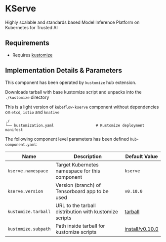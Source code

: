 # KServe

Highly scalable and standards based Model Inference Platform on Kubernetes for Trusted AI

## Requirements

- Requires [kustomize](https://kustomize.io)

## Implementation Details & Parameters

This component has been operated by `kustomize` hub extension. 

Downloads tarball with base kustomize script and unpacks into the `./kustomize` directory

This is a light version of `kubeflow-kserve` component without dependencies on `etcd`, `istio` and `knative`

```text
./
└── kustomization.yaml                   # Kustomize deployment manifest
```
 
The following component level parameters has been defined `hub-component.yaml`:

| Name      | Description | Default Value
| --------- | ---------   | ---------
| `kserve.namespace` | Target Kubernetes namespace for this component | `kserve`
| `kserve.version`   | Version (branch) of Tensorboard app to be used | `v0.10.0`
| `kustomize.tarball`   | URL to the tarball distribution with kustomize scripts | [tarball](https://github.com/kserve/kserve/archive/refs/tags/v0.10.0.tar.gz) | 
| `kustomize.subpath`   | Path inside tarball for kustomize scripts | [install/v0.10.0](https://github.com/kserve/kserve/tree/master/install/v0.10.0) | 

